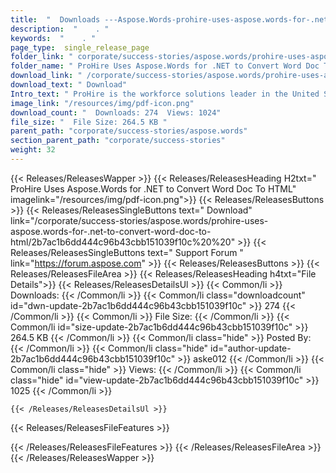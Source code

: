 ```yaml
---
title:  "  Downloads ---Aspose.Words-prohire-uses-aspose.words-for-.net-to-convert-word-doc-to-html . " 
description:  "    . " 
keywords:  "    . " 
page_type:  single_release_page
folder_link: " corporate/success-stories/aspose.words/prohire-uses-aspose.words-for-.net-to-convert-word-doc-to-html/"
folder_name: " ProHire Uses Aspose.Words for .NET to Convert Word Doc To HTML"
download_link: " /corporate/success-stories/aspose.words/prohire-uses-aspose.words-for-.net-to-convert-word-doc-to-html/2b7ac1b6dd444c96b43cbb151039f10c"
download_text: " Download"
Intro_text: " ProHire is the workforce solutions leader in the United States and specialize in..."
image_link: "/resources/img/pdf-icon.png"
download_count: "  Downloads: 274  Views: 1024"
file_size: "  File Size: 264.5 KB "
parent_path: "corporate/success-stories/aspose.words"
section_parent_path: "corporate/success-stories"
weight: 32 
---
```


{{< Releases/ReleasesWapper >}}
  {{< Releases/ReleasesHeading H2txt=" ProHire Uses Aspose.Words for .NET to Convert Word Doc To HTML" imagelink="/resources/img/pdf-icon.png">}}
  {{< Releases/ReleasesButtons >}}
    {{< Releases/ReleasesSingleButtons text=" Download" link="/corporate/success-stories/aspose.words/prohire-uses-aspose.words-for-.net-to-convert-word-doc-to-html/2b7ac1b6dd444c96b43cbb151039f10c%20%20" >}}
    {{< Releases/ReleasesSingleButtons text=" Support Forum " link="https://forum.aspose.com" >}}
  {{< Releases/ReleasesButtons >}}
  {{< Releases/ReleasesFileArea >}}
    {{< Releases/ReleasesHeading h4txt="File Details">}}
    {{< Releases/ReleasesDetailsUl >}}
            {{< Common/li  >}} Downloads: {{< /Common/li >}} 
      {{< Common/li class="downloadcount" id="dwn-update-2b7ac1b6dd444c96b43cbb151039f10c" >}} 274 {{< /Common/li >}} 
      {{< Common/li  >}} File Size: {{< /Common/li >}} 
      {{< Common/li id="size-update-2b7ac1b6dd444c96b43cbb151039f10c" >}} 264.5 KB {{< /Common/li >}} 
      {{< Common/li  class="hide" >}} Posted By: {{< /Common/li >}} 
      {{< Common/li class="hide" id="author-update-2b7ac1b6dd444c96b43cbb151039f10c" >}} aske012 {{< /Common/li >}} 
      {{< Common/li class="hide"  >}} Views: {{< /Common/li >}} 
      {{< Common/li class="hide" id="view-update-2b7ac1b6dd444c96b43cbb151039f10c" >}} 1025 {{< /Common/li >}} 

    {{< /Releases/ReleasesDetailsUl >}}

  {{< Releases/ReleasesFileFeatures >}}
      
  {{< /Releases/ReleasesFileFeatures >}}
 {{< /Releases/ReleasesFileArea >}}
{{< /Releases/ReleasesWapper >}}


